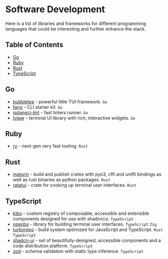 # Software Development <!-- omit in toc -->

Here is a list of libraries and frameworks for different programming languages that could be interesting and further enhance the stack.

## Table of Contents <!-- omit in toc -->

- [Go](#go)
- [Ruby](#ruby)
- [Rust](#rust)
- [TypeScript](#typescript)

## Go

- [bubbletea](https://github.com/charmbracelet/bubbletea) - powerful little TUI framework. `Go`
- [fang](https://github.com/charmbracelet/fang) - CLI starter kit. `Go`
- [golangci-lint](https://github.com/golangci/golangci-lint) - fast linters runner. `Go`
- [tview](https://github.com/rivo/tview) - terminal UI library with rich, interactive widgets. `Go`

## Ruby

- [rv](https://github.com/spinel-coop/rv) - next-gen very fast tooling. `Rust`

## Rust

- [maturin](https://github.com/PyO3/maturin) - build and publish crates with pyo3, cffi and uniffi bindings as well as rust binaries as python packages. `Rust`
- [ratatui](https://github.com/ratatui/ratatui) -  crate for cooking up terminal user interfaces. `Rust`

## TypeScript

- [kibo](https://github.com/haydenbleasel/kibo) - custom registry of composable, accessible and extensible components designed for use with shadcn/ui. `TypeScript`
- [opentui](https://github.com/sst/opentui) - library for building terminal user interfaces. `TypeScript` `Zig`
- [turborepo](https://github.com/vercel/turborepo) - build system optimized for JavaScript and TypeScript. `Rust` `TypeScript`
- [shadcn-ui](https://github.com/shadcn-ui/ui) - set of beautifully-designed, accessible components and a code distribution platform. `TypeScript`
- [zod](https://github.com/colinhacks/zod) - schema validation with static type inference. `TypeScript`
